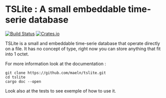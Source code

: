 # TSLite : A small embeddable time-serie database

[![Build Status](https://travis-ci.com/maeln/tslite.svg?branch=master)](https://travis-ci.com/maeln/tslite)
[![Crates.io](https://img.shields.io/crates/v/tslite)](https://crates.io/crates/tslite)


TSLite is a small and embeddable time-serie database that operate directly on a file.
It has no concept of type, right now you can store anything that fit into 1 octet.

For more information look at the documentation : 
```
git clone https://github.com/maeln/tslite.git
cd tslite
cargo doc --open
```

Look also at the tests to see exemple of how to use it.
